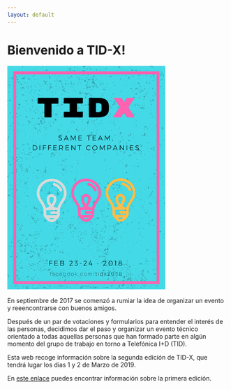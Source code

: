 ```yaml
---
layout: default
---
```


# Bienvenido a TID-X!

![Tid-X](images/tidx.png)

En septiembre de 2017 se comenzó a rumiar la idea de organizar un evento y reeencontrarse con buenos amigos.

Después de un par de votaciones y formularios para entender el interés de las personas, decidimos dar el paso y organizar un evento técnico orientado a todas aquellas personas que han formado parte en algún momento del grupo de trabajo en torno a Telefónica I+D (TID).

Esta web recoge información sobre la segunda edición de TID-X, que tendrá lugar los días 1 y 2
de Marzo de 2019.

En [este enlace](2018) puedes encontrar información sobre la primera edición.
